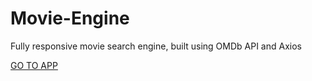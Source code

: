# Movie-Engine
Fully responsive movie search engine, built using OMDb API and Axios

[GO TO APP](https://berkinakkaya.github.io/Movie-Engine)
